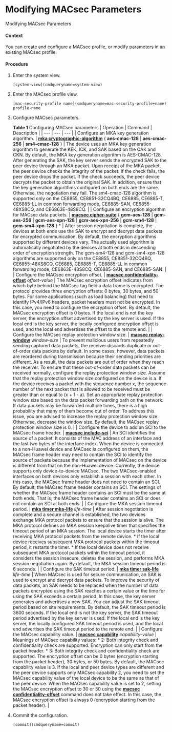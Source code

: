 Modifying MACsec Parameters
===========================

Modifying MACsec Parameters

#### Context

You can create and configure a MACsec profile, or modify parameters in an existing MACsec profile.


#### Procedure

1. Enter the system view.
   
   
   ```
   [system-view](cmdqueryname=system-view)
   ```
2. Enter the MACsec profile view.
   
   
   ```
   [mac-security-profile name](cmdqueryname=mac-security-profile+name) profile-name
   ```
3. Configure MACsec parameters.
   
   
   
   **Table 1** Configuring MACsec parameters
   | Operation | Command | Description |
   | --- | --- | --- |
   | Configure an MKA key generation algorithm. | **[**mka cryptographic-algorithm**](cmdqueryname=mka+cryptographic-algorithm)** { **aes-cmac-128** | **aes-cmac-256** | **sm4-cmac-128** } | The device uses an MKA key generation algorithm to generate the KEK, ICK, and SAK based on the CAK and CKN.  By default, the MKA key generation algorithm is AES-CMAC-128.  After generating the SAK, the key server sends the encrypted SAK to the peer device through an MKA packet. Upon receipt of the MKA packet, the peer device checks the integrity of the packet. If the check fails, the peer device drops the packet. If the check succeeds, the peer device decrypts the packet to obtain the original SAK. In addition, ensure that the key generation algorithms configured on both ends are the same. Otherwise, the negotiation may fail.  The sm4-cmac-128 algorithm is supported only on the CE8855, CE8851-32CQ4BQ, CE6885, CE6885-T, CE6885-LL in common forwarding mode, CE6885-SAN, CE6855-48XS8CQ, and CE6863E-48S8CQ. |
   | Configure an encryption algorithm for MACsec data packets. | **[**macsec cipher-suite**](cmdqueryname=macsec+cipher-suite)** { **gcm-aes-128** | **gcm-aes-256** | **gcm-aes-xpn-128** | **gcm-aes-xpn-256** | **gcm-sm4-128** | **gcm-sm4-xpn-128** } \* | After session negotiation is complete, the devices at both ends use the SAK to encrypt and decrypt data packets for encrypted communication.  By default, the encryption algorithms supported by different devices vary. The actually used algorithm is automatically negotiated by the devices at both ends in descending order of encryption strength.  The gcm-sm4-128 and gcm-sm4-xpn-128 algorithms are supported only on the CE8855, CE8851-32CQ4BQ, CE6855-48XS8CQ, CE6885, CE6885-T, CE6885-LL in common forwarding mode, CE6863E-48S8CQ, CE6885-SAN, and CE6885-SAN. |
   | Configure the MACsec encryption offset. | **[**macsec confidentiality-offset**](cmdqueryname=macsec+confidentiality-offset)** *offset-value* | The MACsec encryption offset indicates from which byte behind the MACsec tag field a data frame is encrypted. The protocol provides three encryption offsets: 0 bytes, 30 bytes, and 50 bytes. For some applications (such as load balancing) that need to identify IPv4/IPv6 headers, packet headers must not be encrypted. In this case, you need to configure the encryption offset.  By default, the MACsec encryption offset is 0 bytes.  If the local end is not the key server, the encryption offset advertised by the key server is used. If the local end is the key server, the locally configured encryption offset is used, and the local end advertises the offset to the remote end. |
   | Configure the MACsec replay protection window size. | **[**macsec replay-window**](cmdqueryname=macsec+replay-window)** *window-size* | To prevent malicious users from repeatedly sending captured data packets, the receiver discards duplicate or out-of-order data packets by default. In some cases, however, data packets are reordered during transmission because their sending priorities are different. As a result, the data packets are out of order when they reach the receiver. To ensure that these out-of-order data packets can be received normally, configure the replay protection window size.  Assume that the replay protection window size configured on the device is a. If the device receives a packet with the sequence number x, the sequence number of the next packet that is allowed to be received must be greater than or equal to (x + 1 - a). Set an appropriate replay protection window size based on the data packet forwarding path on the network. If data packets may be forwarded multiple times, there is a high probability that many of them become out of order. To address this issue, you are advised to increase the replay protection window size. Otherwise, decrease the window size.  By default, the MACsec replay protection window size is 0. |
   | Configure the device to add an SCI to the MACsec frame header. | **[**macsec include-sci**](cmdqueryname=macsec+include-sci)** | An SCI identifies the source of a packet. It consists of the MAC address of an interface and the last two bytes of the interface index. When the device is connected to a non-Huawei device and MACsec is configured on them, the MACsec frame header may need to contain the SCI to identify the source of packets because the implementation of MACsec on the device is different from that on the non-Huawei device. Currently, the device supports only device-to-device MACsec. The two MACsec-enabled interfaces on both devices only establish a session with each other. In this case, the MACsec frame header does not need to contain an SCI.  By default, the MACsec frame header contains an SCI.  The settings of whether the MACsec frame header contains an SCI must be the same at both ends. That is, the MACsec frame header contains an SCI or does not contain an SCI at both ends. |
   | Configure the MKA session timeout period. | **[**mka timer mka-life**](cmdqueryname=mka+timer+mka-life)** *life-time* | After session negotiation is complete and a secure channel is established, the two devices exchange MKA protocol packets to ensure that the session is alive. The MKA protocol defines an MKA session keepalive timer that specifies the timeout period of an MKA session. The local device starts the timer after receiving MKA protocol packets from the remote device.  * If the local device receives subsequent MKA protocol packets within the timeout period, it restarts the timer. * If the local device does not receive subsequent MKA protocol packets within the timeout period, it considers the session insecure, deletes the session, and performs MKA session negotiation again. By default, the MKA session timeout period is 6 seconds. |
   | Configure the SAK timeout period. | **[**mka timer sak-life**](cmdqueryname=mka+timer+sak-life)** *life-time* | When MACsec is used for secure communication, an SAK is used to encrypt and decrypt data packets. To improve the security of data packets, an SAK needs to be replaced when the number of data packets encrypted using the SAK reaches a certain value or the time for using the SAK exceeds a certain period. In this case, the key server generates and advertises a new SAK. You can adjust the SAK timeout period based on site requirements.  By default, the SAK timeout period is 3600 seconds.  If the local end is not the key server, the SAK timeout period advertised by the key server is used. If the local end is the key server, the locally configured SAK timeout period is used, and the local end advertises the SAK timeout period to the remote end. |
   | Configure the MACsec capability value. | [**macsec capability**](cmdqueryname=macsec+capability) *capability-value* | Meanings of MACsec capability values:  * 2: Both integrity check and confidentiality check are supported. Encryption can only start from the packet header. * 3: Both integrity check and confidentiality check are supported. The encryption offset can be 0 bytes (encryption starting from the packet header), 30 bytes, or 50 bytes. By default, the MACsec capability value is 3.  If the local and peer device types are different and the peer device supports only MACsec capability 2, you need to set the MACsec capability value of the local device to be the same as that of the peer device.  When the MACsec capability value is set to 2, setting the MACsec encryption offset to 30 or 50 using the [**macsec confidentiality-offset**](cmdqueryname=macsec+confidentiality-offset) command does not take effect. In this case, the MACsec encryption offset is always 0 (encryption starting from the packet header). |
4. Commit the configuration.
   
   
   ```
   [commit](cmdqueryname=commit)
   ```